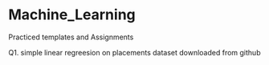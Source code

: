 # Machine_Learning
Practiced templates and Assignments

Q1.  simple linear regreesion on placements dataset downloaded from github

